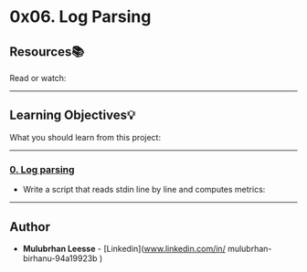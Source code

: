 # 0x06. Log Parsing

## Resources:books:
Read or watch:

---
## Learning Objectives:bulb:
What you should learn from this project:

---

### [0. Log parsing](./0-stats.py)
* Write a script that reads stdin line by line and computes metrics:

---

## Author
* **Mulubrhan Leesse** - [Linkedin](www.linkedin.com/in/
mulubrhan-birhanu-94a19923b
)
